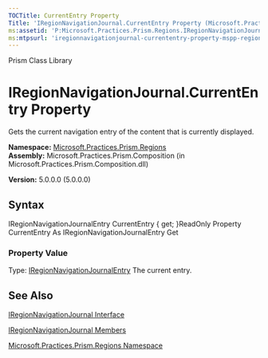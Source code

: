 ```yaml
---
TOCTitle: CurrentEntry Property
Title: 'IRegionNavigationJournal.CurrentEntry Property (Microsoft.Practices.Prism.Regions)'
ms:assetid: 'P:Microsoft.Practices.Prism.Regions.IRegionNavigationJournal.CurrentEntry'
ms:mtpsurl: 'iregionnavigationjournal-currententry-property-mspp-regions.md'
---
```


Prism Class Library

IRegionNavigationJournal.CurrentEntry Property
==================================================

Gets the current navigation entry of the content that is currently displayed.

**Namespace:** [Microsoft.Practices.Prism.Regions](https://msdn.microsoft.com/library/microsoft.practices.prism.regions)
**Assembly:** Microsoft.Practices.Prism.Composition (in Microsoft.Practices.Prism.Composition.dll)

**Version:** 5.0.0.0 (5.0.0.0)

## Syntax


IRegionNavigationJournalEntry CurrentEntry { get; }ReadOnly Property CurrentEntry As IRegionNavigationJournalEntry Get
### Property Value

Type: [IRegionNavigationJournalEntry](https://msdn.microsoft.com/library/microsoft.practices.prism.regions.iregionnavigationjournalentry)
The current entry.

See Also
--------


[IRegionNavigationJournal Interface](https://msdn.microsoft.com/library/microsoft.practices.prism.regions.iregionnavigationjournal)

[IRegionNavigationJournal Members](https://msdn.microsoft.com/allmembers.t:microsoft.practices.prism.regions.iregionnavigationjournal)

[Microsoft.Practices.Prism.Regions Namespace](https://msdn.microsoft.com/library/microsoft.practices.prism.regions)
